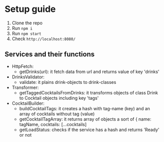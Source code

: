 # Setup guide

1. Clone the repo
1. Run `npm i`
1. Run `npm start`
1. Check `http://localhost:8080/`

## Services and their functions

- HttpFetch:
  - getDrinks(url): it fetch data from url and returns value of key 'drinks'
- DrinksValidator:
  - validate: it plains drink-objects to drink-classes
- Transformer:
  - getTaggedCocktailsFromDrinks: it transforms objects of class Drink to Cocktail objects including key 'tags'
- CocktailBuilder:
  - buildCocktailTags: it creates a hash with tag-name (key) and an array of cocktails without tag (value)
  - getCocktailTagArray: it returns array of objects a sort of { name: tagName, cocktails: [...cocktails]
  - getLoadStatus: checks if the service has a hash and returns 'Ready' or not
